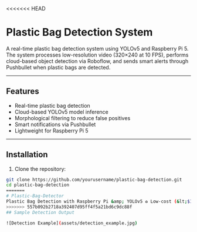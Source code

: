 <<<<<<< HEAD
# Plastic Bag Detection System

A real-time plastic bag detection system using YOLOv5 and Raspberry Pi 5. The system processes low-resolution video (320×240 at 10 FPS), performs cloud-based object detection via Roboflow, and sends smart alerts through Pushbullet when plastic bags are detected.

---

## Features

- Real-time plastic bag detection
- Cloud-based YOLOv5 model inference
- Morphological filtering to reduce false positives
- Smart notifications via Pushbullet
- Lightweight for Raspberry Pi 5

---

## Installation

1. Clone the repository:

```bash
git clone https://github.com/yourusername/plastic-bag-detection.git
cd plastic-bag-detection
=======
# Plastic-Bag-Detector
Plastic Bag Detection with Raspberry Pi &amp; YOLOv5 ♻️ Low-cost (&lt;$100) embedded vision system for automated plastic waste sorting. Achieves 85% accuracy at 10 FPS using custom-trained model.
>>>>>>> 557b092b2718a392407d95ff4f5a21bd6c9dc88f
## Sample Detection Output

![Detection Example](assets/detection_example.jpg)
